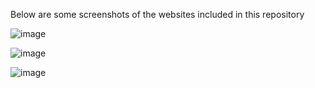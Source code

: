 Below are some screenshots of the websites included in this repository

![image](https://github.com/user-attachments/assets/4f8ad588-c306-4167-abed-6d5d5dcb1109)

![image](https://github.com/user-attachments/assets/ca6547cc-38f4-4524-b44f-5af5b3dff3d7)

![image](https://github.com/user-attachments/assets/8767c406-1a97-432a-a7b4-448e1b72565c)

